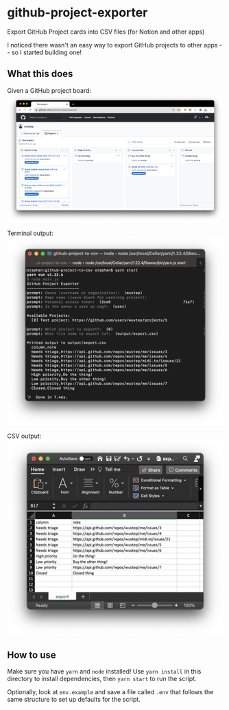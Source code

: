 # github-project-exporter

Export GitHub Project cards into CSV files (for Notion and other apps)

I noticed there wasn't an easy way to export GitHub projects to other apps -- so I started building one!

## What this does

Given a GitHub project board:
![GitHub project board](photos/github-project.png)

Terminal output:
![Terminal output](photos/terminal-output.png)

CSV output:
![CSV output](photos/csv-output.png)

## How to use

Make sure you have `yarn` and `node` installed! Use `yarn install` in this directory to install dependencies, then `yarn start` to run the script.

Optionally, look at `env.example` and save a file called `.env` that follows the same structure to set up defaults for the script.
